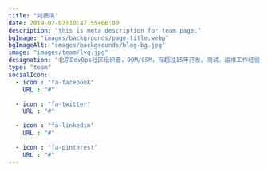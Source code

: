 ```yaml
---
title: "刘扬清"
date: 2019-02-07T10:47:55+06:00
description: "this is meta description for team page."
bgImage: "images/backgrounds/page-title.webp"
bgImageAlt: "images/backgrounds/blog-bg.jpg"
image: "images/team/lyq.jpg"
designation: "北京DevOps社区组织者，DOM/CSM，有超过15年开发、测试、运维工作经验，目前在中国银行负责运维开发工作，致力于推行敏捷和DevOps理念落地。"
type: "team"
socialIcon:
  - icon : "fa-facebook"
    URL : "#"

  - icon : "fa-twitter"
    URL : "#"

  - icon : "fa-linkedin"
    URL : "#"

  - icon : "fa-pinterest"
    URL : "#"
---
```

